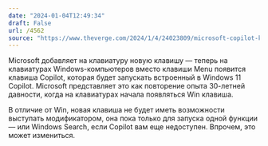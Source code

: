 ```yaml
---
date: "2024-01-04T12:49:34"
draft: False
url: /4562
source: "https://www.theverge.com/2024/1/4/24023809/microsoft-copilot-key-keyboard-windows-laptops-pcs"
---
```


Microsoft добавляет на клавиатуру новую клавишу — теперь на клавиатурах Windows-компьютеров вместо клавиши Menu появится клавиша Copilot, которая будет запускать встроенный в Windows 11 Copilot. Microsoft представляет это как повторение опыта 30-летней давности, когда на клавиатурах начала появляться Win клавиша. 

В отличие от Win, новая клавиша не будет иметь возможности выступать модификатором, она пока только для запуска одной функции — или Windows Search, если Copilot вам еще недоступен. Впрочем, это может измениться.
